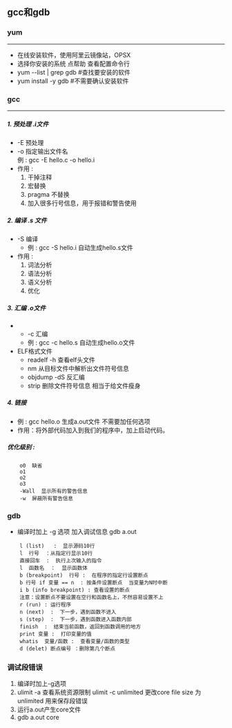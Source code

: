 ## gcc和gdb

### yum
****
- 在线安装软件，使用阿里云镜像站，OPSX
- 选择你安装的系统 点帮助 查看配置命令行
- yum --list | grep gdb  #查找要安装的软件
- yum install -y gdb  #不需要确认安装软件

### gcc
****
##### 	1. 预处理    .i文件

- -E  预处理
- -o  指定输出文件名                	
    例 : gcc  -E hello.c -o hello.i 
- 作用  : 
	1.  干掉注释
	2.  宏替换
	3.  pragma  不替换
	4.  加入很多行号信息，用于报错和警告使用

##### 2. 编译   .s 文件

- -S 编译
   - 例 : gcc -S hello.i  自动生成hello.s文件
- 作用  :
    1. 词法分析
    2. 语法分析
    3. 语义分析
    4. 优化

##### 3. 汇编   .o文件

- - -c 汇编
   - 例 : gcc -c hello.s  自动生成hello.o文件
- ELF格式文件  
   - readelf -h 查看elf头文件
   - nm  从目标文件中解析出文件符号信息
   - objdump  -dS  反汇编
   - strip  删除文件符号信息 相当于给文件瘦身

##### 4. 链接

- 例 : gcc hello.o  生成a.out文件  不需要加任何选项
- 作用：将外部代码加入到我们的程序中，加上启动代码。 

##### 优化级别 :

~~~
	o0  缺省
	o1
	o2
	o3
	-Wall  显示所有的警告信息
	-w  屏蔽所有警告信息
~~~

### gdb

- 编译时加上 -g 选项 加入调试信息 gdb  a.out
~~~
	l (list)   :  显示源码10行
	l  行号  ：从指定行显示10行
	直接回车  :  执行上次输入的指令
	l  函数名  ：  显示函数体
	b (breakpoint)  行号 :  在程序的指定行设置断点
	b 行号 if 变量 == n  : 按条件设置断点  当变量为N时中断
	i b (info breakpoint) : 查看设置的断点
	注意：设置断点不要设置在空行和函数名上，不然容易设置不上
	r (run) : 运行程序
	n (next)  :  下一步，遇到函数不进入
	s (step)  :  下一步，遇到函数进入函数内部
	finish  :  结束当前函数，返回到函数调用的地方
	print 变量 :  打印变量的值
	whatis  变量/函数 :  查看变量/函数的类型
	d (delet) 断点编号 ：删除第几个断点
~~~

### 调试段错误

1.  编译时加上-g选项
2.  ulimit  -a  查看系统资源限制
	ulimit  -c  unlimited  更改core file size 为 unlimited  用来保存段错误
3.  运行a.out产生core文件
4.  gdb  a.out  core